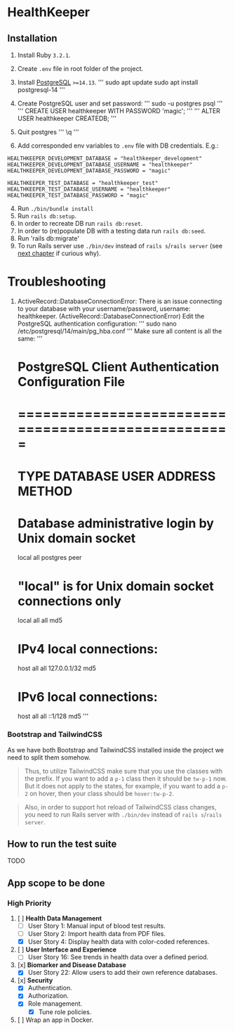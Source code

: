 # HealthKeeper

## Installation

1. Install Ruby `3.2.1`.
2. Create `.env` file in root folder of the project.
3. Install [PostgreSQL](https://www.postgresql.org/download/) `>=14.13`.
   '''
   sudo apt update
   sudo apt install postgresql-14
   '''
4. Create PostgreSQL user and set password:
   '''
   sudo -u postgres psql
   '''
   '''
   CREATE USER healthkeeper WITH PASSWORD 'magic';
   '''
   '''
   ALTER USER healthkeeper CREATEDB;
   '''
6. Quit postgres
   '''
   \q
   '''
   
7. Add corresponded env variables to `.env` file with DB credentials. E.g.:
```
HEALTHKEEPER_DEVELOPMENT_DATABASE = "healthkeeper_development"
HEALTHKEEPER_DEVELOPMENT_DATABASE_USERNAME = "healthkeeper"
HEALTHKEEPER_DEVELOPMENT_DATABASE_PASSWORD = "magic"

HEALTHKEEPER_TEST_DATABASE = "healthkeeper_test"
HEALTHKEEPER_TEST_DATABASE_USERNAME = "healthkeeper"
HEALTHKEEPER_TEST_DATABASE_PASSWORD = "magic"
```
4. Run `./bin/bundle install`
6. Run `rails db:setup`.
7. In order to recreate DB run `rails db:reset`.
8. In order to (re)populate DB with a testing data run `rails db:seed`.
9. Run 'rails db:migrate'
10. To run Rails server use `./bin/dev` instead of `rails s`/`rails server` (see [next chapter](#bootstrap-and-tailwindCSS) if curious why).

# Troubleshooting
1. ActiveRecord::DatabaseConnectionError: There is an issue connecting to your database with your username/password, username: healthkeeper. (ActiveRecord::DatabaseConnectionError)
   Edit the PostgreSQL authentication configuration:
   '''
   sudo nano /etc/postgresql/14/main/pg_hba.conf
   '''
   Make sure all content is all the same:
   '''
   # PostgreSQL Client Authentication Configuration File
   # ===================================================
   
   # TYPE  DATABASE        USER            ADDRESS                 METHOD
   
   # Database administrative login by Unix domain socket
   local   all             postgres                                peer
   
   # "local" is for Unix domain socket connections only
   local   all             all                                     md5
   
   # IPv4 local connections:
   host    all             all             127.0.0.1/32            md5
   
   # IPv6 local connections:
   host    all             all             ::1/128                 md5
   '''
### Bootstrap and TailwindCSS
As we have both Bootstrap and TailwindCSS installed inside the project we need to split them somehow.
> Thus, to utilize TailwindCSS make sure that you use the classes with the prefix.
If you want to add a `p-1` class then it should be `tw-p-1` now.
But it does not apply to the states, for example, if you want to add a `p-2` on hover, then your class should be `hover:tw-p-2`.

> Also, in order to support hot reload of TailwindCSS class changes, you need to run Rails server with `./bin/dev` instead of `rails s`/`rails server`.

## How to run the test suite

TODO

## App scope to be done

### **High Priority**

1. [ ] **Health Data Management**
   - [ ] User Story 1: Manual input of blood test results.
   - [ ] User Story 2: Import health data from PDF files.
   - [x] User Story 4: Display health data with color-coded references.
2. [ ] **User Interface and Experience**
   - [ ] User Story 16: See trends in health data over a defined period.
3. [x] **Biomarker and Disease Database**
   - [x] User Story 22: Allow users to add their own reference databases.
4. [x] **Security**
   - [x] Authentication.
   - [x] Authorization.
   - [x] Role management.
      - [x] Tune role policies.
5. [ ] Wrap an app in Docker.
